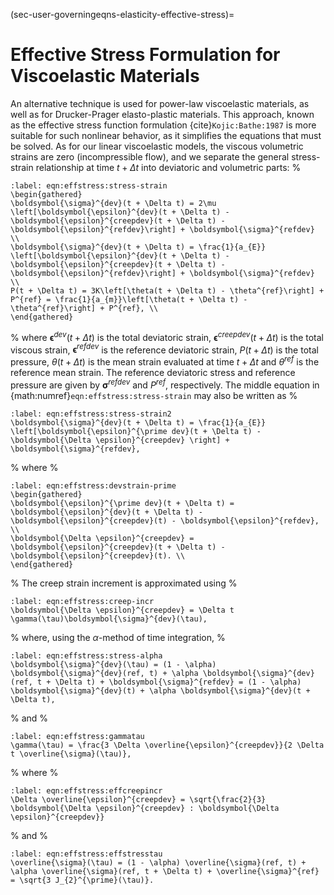 (sec-user-governingeqns-elasticity-effective-stress)=
# Effective Stress Formulation for Viscoelastic Materials

An alternative technique is used for power-law viscoelastic materials, as well as for Drucker-Prager elasto-plastic materials.
This approach, known as the effective stress function formulation {cite}`Kojic:Bathe:1987` is more suitable for such nonlinear behavior, as it simplifies the equations that must be solved.
As for our linear viscoelastic models, the viscous volumetric strains are zero (incompressible flow), and we separate the general stress-strain relationship at time $t + \Delta t$ into deviatoric and volumetric parts:
%
```{math}
:label: eqn:effstress:stress-strain
\begin{gathered}
\boldsymbol{\sigma}^{dev}(t + \Delta t) = 2\mu \left[\boldsymbol{\epsilon}^{dev}(t + \Delta t) - \boldsymbol{\epsilon}^{creepdev}(t + \Delta t) - \boldsymbol{\epsilon}^{refdev}\right] + \boldsymbol{\sigma}^{refdev} \\
\boldsymbol{\sigma}^{dev}(t + \Delta t) = \frac{1}{a_{E}} \left[\boldsymbol{\epsilon}^{dev}(t + \Delta t) - \boldsymbol{\epsilon}^{creepdev}(t + \Delta t) - \boldsymbol{\epsilon}^{refdev}\right] + \boldsymbol{\sigma}^{refdev} \\
P(t + \Delta t) = 3K\left[\theta(t + \Delta t) - \theta^{ref}\right] + P^{ref} = \frac{1}{a_{m}}\left[\theta(t + \Delta t) - \theta^{ref}\right] + P^{ref}, \\
\end{gathered}
```
%
where $\boldsymbol{\epsilon}^{dev}(t + \Delta t)$ is the total deviatoric strain, $\boldsymbol{\epsilon}^{creepdev}(t + \Delta t)$ is the total viscous strain, $\boldsymbol{\epsilon}^{refdev}$ is the reference deviatoric strain, $P(t + \Delta t)$ is the total pressure, $\theta (t + \Delta t)$ is the mean strain evaluated at time $t + \Delta t$ and $\theta^{ref}$ is the reference mean strain.
The reference deviatoric stress and reference pressure are given by $\boldsymbol{\sigma}^{refdev}$ and $P^{ref}$, respectively.
The middle equation in {math:numref}`eqn:effstress:stress-strain` may also be written as
%
```{math}
:label: eqn:effstress:stress-strain2
\boldsymbol{\sigma}^{dev}(t + \Delta t) = \frac{1}{a_{E}} \left[\boldsymbol{\epsilon}^{\prime dev}(t + \Delta t) - \boldsymbol{\Delta \epsilon}^{creepdev} \right] + \boldsymbol{\sigma}^{refdev},
```
%
where
%
```{math}
:label: eqn:effstress:devstrain-prime
\begin{gathered}
\boldsymbol{\epsilon}^{\prime dev}(t + \Delta t) = \boldsymbol{\epsilon}^{dev}(t + \Delta t) - \boldsymbol{\epsilon}^{creepdev}(t) - \boldsymbol{\epsilon}^{refdev}, \\
\boldsymbol{\Delta \epsilon}^{creepdev} = \boldsymbol{\epsilon}^{creepdev}(t + \Delta t) - \boldsymbol{\epsilon}^{creepdev}(t). \\
\end{gathered}
```
%
The creep strain increment is approximated using
%
```{math}
:label: eqn:effstress:creep-incr
\boldsymbol{\Delta \epsilon}^{creepdev} = \Delta t \gamma(\tau)\boldsymbol{\sigma}^{dev}(\tau),
```
%
where, using the $\alpha$-method of time integration,
%
```{math}
:label: eqn:effstress:stress-alpha
\boldsymbol{\sigma}^{dev}(\tau) = (1 - \alpha) \boldsymbol{\sigma}^{dev}(ref, t) + \alpha \boldsymbol{\sigma}^{dev}(ref, t + \Delta t) + \boldsymbol{\sigma}^{refdev} = (1 - \alpha) \boldsymbol{\sigma}^{dev}(t) + \alpha \boldsymbol{\sigma}^{dev}(t + \Delta t),
```
%
and
%
```{math}
:label: eqn:effstress:gammatau
\gamma(\tau) = \frac{3 \Delta \overline{\epsilon}^{creepdev}}{2 \Delta t \overline{\sigma}(\tau)},
```
%
where
%
```{math}
:label: eqn:effstress:effcreepincr
\Delta \overline{\epsilon}^{creepdev} = \sqrt{\frac{2}{3} \boldsymbol{\Delta \epsilon}^{creepdev} : \boldsymbol{\Delta \epsilon}^{creepdev}}
```
%
and
%
```{math}
:label: eqn:effstress:effstresstau
\overline{\sigma}(\tau) = (1 - \alpha) \overline{\sigma}(ref, t) + \alpha \overline{\sigma}(ref, t + \Delta t) + \overline{\sigma}^{ref} = \sqrt{3 J_{2}^{\prime}(\tau)}.
```
